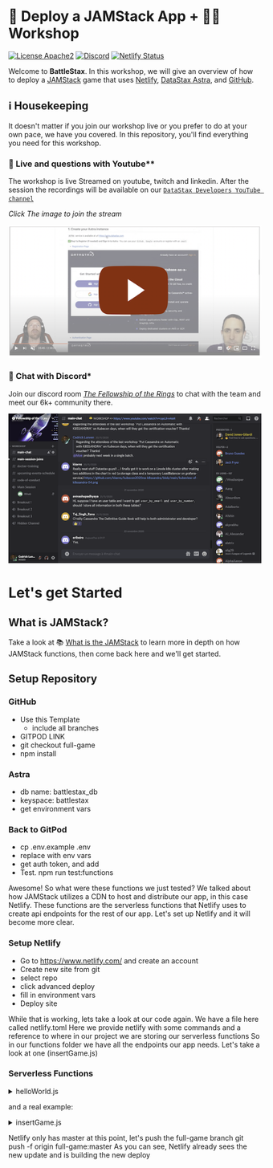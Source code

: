 # 🚀 Deploy a JAMStack App + 🧑‍💻 Workshop

[![License Apache2](https://img.shields.io/hexpm/l/plug.svg)](http://www.apache.org/licenses/LICENSE-2.0)
[![Discord](https://img.shields.io/discord/685554030159593522)](https://discord.com/widget?id=685554030159593522&theme=dark)
[![Netlify Status](https://api.netlify.com/api/v1/badges/e265340f-c6a6-4d7b-b24c-438b87c67876/deploy-status)](https://app.netlify.com/sites/battlestax-tutorial/deploys)

Welcome to **BattleStax**. In this workshop, we will give an overview of how to deploy a [JAMStack](https://jamstack.org/) game that uses [Netlify](https://www.netlify.com/jamstack/), [DataStax Astra](https://dtsx.io/workshop), and [GitHub](https://github.com/). 

## ℹ️ Housekeeping

It doesn't matter if you join our workshop live or you prefer to do at your own pace, we have you covered. In this repository, you'll find everything you need for this workshop.

### 🎥 Live and questions with Youtube**

The workshop is live Streamed on youtube, twitch and linkedin. After the session the recordings will be available on our [`DataStax Developers YouTube channel`](https://www.youtube.com/channel/UCAIQY251avaMv7bBv5PCo-A)

*Click The image to join the stream*

[![stream](./tutorial/workshop-live.png)](https://vimeo.com/datastax/review/478138764/8983f4fca5)

### 💬 Chat with Discord*

Join our discord room [*The Fellowship of the Rings*](https://discord.com/widget?id=685554030159593522&theme=dark) to chat with the team and meet our 6k+ community there.

[![stream](./tutorial/discord.png)](https://discord.com/widget?id=685554030159593522&theme=dark)


# Let's get Started

## What is JAMStack?
Take a look at 📚 [What is the JAMStack](./README_JAM.md) to learn more in depth on how JAMStack functions, then come back here and we'll get started.

## Setup Repository

### GitHub
- Use this Template
  - include all branches
- GITPOD LINK
- git checkout full-game
- npm install

### Astra
- db name: battlestax_db
- keyspace: battlestax
- get environment vars

### Back to GitPod
- cp .env.example .env
- replace with env vars
- get auth token, and add
- Test. npm run test:functions

Awesome!
So what were these functions we just tested?
We talked about how JAMStack utilizes a CDN to host and distribute our app, in this case Netlify. These functions are the serverless functions that Netlify  uses to create api endpoints for the rest of our app. Let's set up Netlify and it will become more clear.


### Setup Netlify
- Go to https://www.netlify.com/ and create an account
- Create new site from git
- select repo
- click advanced deploy
- fill in environment vars
- Deploy site

While that is working, lets take a look at our code again.
We have a file here called netlify.toml
Here we provide netlify with some commands and a reference to where in our project we are storing our serverless functions
So in our functions folder we have all the endpoints our app needs. Let's take a look at one (insertGame.js)

### Serverless Functions

<details>
  <summary>helloWorld.js</summary>
  
  ```javascript
  exports.handler = async (event, context) => {
    // let's return a JSON response that looks like: { hello: "world" }
    return {
      statusCode: 200,
      body: JSON.stringify({ hello: "world" }),
    };
  };
  ```
</details>

and a real example:

<details>
  <summary>insertGame.js</summary>
  
  ```javascript
  const { getGamesCollection } = require("./utils/astraClient");

  exports.handler = async (event, context) => {
    let gameId;
    let gamePayload;
    try {
      gameId = event.path.split("insertGame/")[1];
      gamePayload = JSON.parse(event.body);
    } catch (e) {
      return {
        statusCode: 400,
        body: JSON.stringify({ message: "must provide a valid game ID" }),
      };
    }

    const gamesCollection = await getGamesCollection();

    try {
      const res = await gamesCollection.create(gameId, gamePayload);
      return {
        statusCode: 200,
        body: JSON.stringify(res),
      };
    } catch (e) {
      console.error(e);
      return {
        statusCode: 500,
        body: JSON.stringify(e),
      };
    }
  };
  ```
</details>


Netlify only has master at this point, let's push the full-game branch
git push -f origin full-game:master
As you can see, Netlify already sees the new update and is building the new deploy



